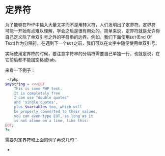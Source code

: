# 定界符

为了能够在PHP中输入大量文字而不是用转义符，人们发明出了定界符。定界符可能一开始有点难以理解，学会之后是很有用处的。简单来说，定界符就是允许你自己定义除了单双引号之外的字符串的边界。例如，我们下面使用`EOT`(End Of Text)作为分隔符。在遇到下一个`EOT`之前，我们可以在文字中随便使用单双引号。

实际使用定界符的时候，要注意字符串的分隔符需要自己单独一行，也就是说，在它前后都不能加空格或tab。

来看一下例子：

```php
 <?php
$mystring = <<<EOT
    This is some PHP text.
    It is completely free
    I can use "double quotes"
    and 'single quotes',
    plus $variables too, which will
    be properly converted to their values,
    you can even type EOT, as long as it
    is not alone on a line, like this:
EOT;
?>
```

需要对定界符和上面的例子再说几句：

- 
